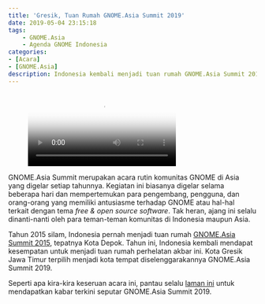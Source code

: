 ```yaml
---
title: 'Gresik, Tuan Rumah GNOME.Asia Summit 2019'
date: 2019-05-04 23:15:18
tags: 
	- GNOME.Asia
	- Agenda GNOME Indonesia
categories: 
- [Acara]
- [GNOME.Asia]
description: Indonesia kembali menjadi tuan rumah GNOME.Asia Summit 2019
---
```


<figure class="video_container">
  <video controls="true" allowfullscreen="true" poster="path/to/poster_image.png">
    <source src="https://gitlab.gnome.org/raniaamina/gnome.asia-summit-2019/raw/master/poster/coming-soon-motion-with-audio.mp4" type="video/mp4">
  </video>
</figure>


GNOME.Asia Summit merupakan acara rutin komunitas GNOME di Asia yang digelar setiap tahunnya. Kegiatan ini biasanya digelar selama beberapa hari dan mempertemukan para pengembang, pengguna, dan orang-orang yang memiliki antusiasme terhadap GNOME atau hal-hal terkait dengan tema *free & open source software*. Tak heran, ajang ini selalu dinanti-nanti oleh para teman-teman komunitas di Indonesia maupun Asia.
<!--more-->

Tahun 2015 silam, Indonesia pernah menjadi tuan rumah [GNOME.Asia Summit 2015](http://2015.gnome.asia/), tepatnya Kota Depok. Tahun ini, Indonesia kembali mendapat kesempatan untuk menjadi tuan rumah perhelatan akbar ini. Kota Gresik Jawa Timur terpilih menjadi kota tempat diselenggarakannya GNOME.Asia Summit 2019. 

Seperti apa kira-kira keseruan acara ini, pantau selalu [laman ini](http://gnome.id) untuk mendapatkan kabar terkini seputar GNOME.Asia Summit 2019. 
